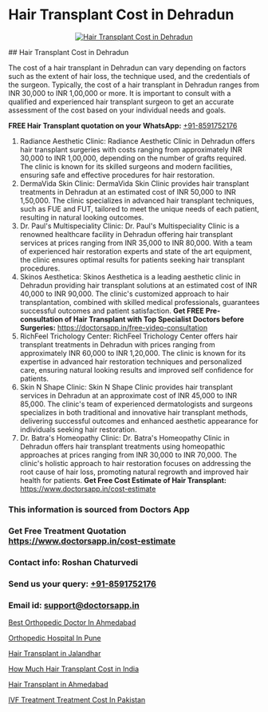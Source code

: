 # Hair Transplant Cost in Dehradun

<p align="center">
  <a href="https://doctorsapp.co.in/treatment/hair-transplant">
    <img src="https://doctorsapp.co.in/uploads/treatment_image/transplant.jpg" alt="Hair Transplant Cost in Dehradun">
  </a>
</p>
## Hair Transplant Cost in Dehradun

The cost of a hair transplant in Dehradun can vary depending on factors such as the extent of hair loss, the technique used, and the credentials of the surgeon. Typically, the cost of a hair transplant in Dehradun ranges from INR 30,000 to INR 1,00,000 or more. It is important to consult with a qualified and experienced hair transplant surgeon to get an accurate assessment of the cost based on your individual needs and goals.

**FREE Hair Transplant quotation on your WhatsApp:**  [+91-8591752176](https://api.whatsapp.com/send?phone=8591752176)

1) Radiance Aesthetic Clinic:
Radiance Aesthetic Clinic in Dehradun offers hair transplant surgeries with costs ranging from approximately INR 30,000 to INR 1,00,000, depending on the number of grafts required. The clinic is known for its skilled surgeons and modern facilities, ensuring safe and effective procedures for hair restoration.
2) DermaVida Skin Clinic:
DermaVida Skin Clinic provides hair transplant treatments in Dehradun at an estimated cost of INR 50,000 to INR 1,50,000. The clinic specializes in advanced hair transplant techniques, such as FUE and FUT, tailored to meet the unique needs of each patient, resulting in natural looking outcomes.
3) Dr. Paul's Multispeciality Clinic:
Dr. Paul's Multispeciality Clinic is a renowned healthcare facility in Dehradun offering hair transplant services at prices ranging from INR 35,000 to INR 80,000. With a team of experienced hair restoration experts and state of the art equipment, the clinic ensures optimal results for patients seeking hair transplant procedures.
4) Skinos Aesthetica:
Skinos Aesthetica is a leading aesthetic clinic in Dehradun providing hair transplant solutions at an estimated cost of INR 40,000 to INR 90,000. The clinic's customized approach to hair transplantation, combined with skilled medical professionals, guarantees successful outcomes and patient satisfaction.
**Get FREE Pre-consultation of Hair Transplant with Top Specialist Doctors before Surgeries:** https://doctorsapp.in/free-video-consultation
5) RichFeel Trichology Center:
RichFeel Trichology Center offers hair transplant treatments in Dehradun with prices ranging from approximately INR 60,000 to INR 1,20,000. The clinic is known for its expertise in advanced hair restoration techniques and personalized care, ensuring natural looking results and improved self confidence for patients.
6) Skin N Shape Clinic:
Skin N Shape Clinic provides hair transplant services in Dehradun at an approximate cost of INR 45,000 to INR 85,000. The clinic's team of experienced dermatologists and surgeons specializes in both traditional and innovative hair transplant methods, delivering successful outcomes and enhanced aesthetic appearance for individuals seeking hair restoration.
7) Dr. Batra's Homeopathy Clinic:
Dr. Batra's Homeopathy Clinic in Dehradun offers hair transplant treatments using homeopathic approaches at prices ranging from INR 30,000 to INR 70,000. The clinic's holistic approach to hair restoration focuses on addressing the root cause of hair loss, promoting natural regrowth and improved hair health for patients.
**Get Free Cost Estimate of Hair Transplant:** https://www.doctorsapp.in/cost-estimate

### This information is sourced from Doctors App 
### Get Free Treatment Quotation https://www.doctorsapp.in/cost-estimate
### Contact info: Roshan Chaturvedi 
### Send us your query: [+91-8591752176](https://api.whatsapp.com/send?phone=8591752176) 
### Email id: support@doctorsapp.in

[Best Orthopedic Doctor In Ahmedabad](https://www.linkedin.com/pulse/best-orthopedic-doctor-ahmedabad-knee-replacement-treatment-8xqre?trackingId=x6ZLELIu7gAnV%2Ft6Ew%2Bi6A%3D%3D&lipi=urn%3Ali%3Apage%3Ad_flagship3_company_admin%3BII%2FSNcWiSiigR90SV5cfEQ%3D%3D)

[Orthopedic Hospital In Pune](https://www.linkedin.com/pulse/orthopedic-hospital-pune-knee-replacement-treatment-04jue?trackingId=FCcbUXQ%2FbmWDeeFpHBrl%2FA%3D%3D&lipi=urn%3Ali%3Apage%3Ad_flagship3_company_admin%3BII%2FSNcWiSiigR90SV5cfEQ%3D%3D)

[Hair Transplant in Jalandhar](https://medium.com/@kushalrao10/hair-transplant-in-jalandhar-c8fa0a2ce6dd)

[How Much Hair Transplant Cost in India](https://medium.com/@vimalrana22/how-much-hair-transplant-cost-in-india-39e356c6c923)

[Hair Transplant in Ahmedabad](https://doctors-apps.github.io/doctorsapp/hair-transplant-in-ahmedabad)

[IVF Treatment Treatment Cost In Pakistan](https://doctors-apps.github.io/doctorsapp/ivf-treatment-treatment-cost-in-pakistan)

